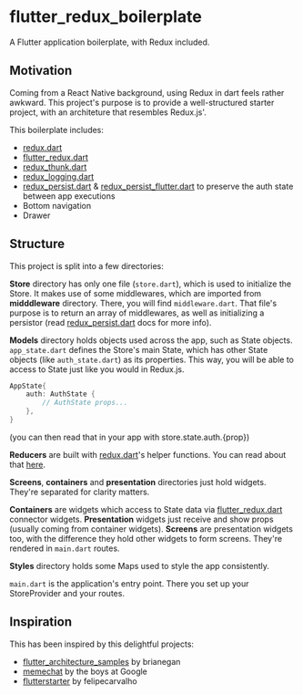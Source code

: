 # flutter_redux_boilerplate

A Flutter application boilerplate, with Redux included.

## Motivation

Coming from a React Native background, using Redux in dart feels rather awkward. This project's purpose is to provide a well-structured starter project, with an architeture that resembles Redux.js'.

This boilerplate includes:

* [redux.dart](https://pub.dartlang.org/packages/redux)
* [flutter_redux.dart](https://pub.dartlang.org/packages/flutter_redux)
* [redux_thunk.dart](https://pub.dartlang.org/packages/redux_thunk)
* [redux_logging.dart](https://pub.dartlang.org/packages/redux_logging)
* [redux_persist.dart](https://pub.dartlang.org/packages/redux_persist) & [redux_persist_flutter.dart](https://pub.dartlang.org/packages/redux_persist_flutter) to preserve the auth state between app executions
* Bottom navigation
* Drawer

## Structure

This project is split into a few directories:

**Store** directory has only one file (`store.dart`), which is used to initialize the Store. It makes use of some middlewares, which are imported from **midddleware** directory. There, you will find `middleware.dart`. That file's purpose is to return an array of middlewares, as well as initializing a persistor (read [redux_persist.dart](https://pub.dartlang.org/packages/redux_persist) docs for more info).

**Models** directory holds objects used across the app, such as State objects. 
`app_state.dart` defines the Store's main State, which has other State objects (like `auth_state.dart`) as its properties. This way, you will be able to access to State just like you would in Redux.js. 

```dart
AppState{
    auth: AuthState {
        // AuthState props...   
    },
}
```

(you can then read that in your app with store.state.auth.{prop})

**Reducers** are built with [redux.dart](https://pub.dartlang.org/packages/redux)'s helper functions. You can read about that [here](https://github.com/johnpryan/redux.dart/blob/master/doc/combine_reducers.md).

**Screens**, **containers** and **presentation** directories just hold widgets. They're separated for clarity matters. 

**Containers** are widgets which access to State data via [flutter_redux.dart](https://pub.dartlang.org/packages/flutter_redux) connector widgets. 
**Presentation** widgets just receive and show props (usually coming from container widgets). 
**Screens** are presentation widgets too, with the difference they hold other widgets to form screens. They're rendered in `main.dart` routes.

**Styles** directory holds some Maps used to style the app consistently.

`main.dart` is the application's entry point. There you set up your StoreProvider and your routes.

## Inspiration

This has been inspired by this delightful projects:

* [flutter_architecture_samples](https://github.com/brianegan/flutter_architecture_samples/blob/master/example/redux) by brianegan
* [memechat](https://github.com/efortuna/memechat/tree/master) by the boys at Google
* [flutterstarter](https://github.com/felipecarvalho/flutterstarter) by felipecarvalho
